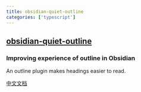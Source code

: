 ```yaml
---
title: obsidian-quiet-outline
categories: ['typescript']
---
```

## [obsidian-quiet-outline](https://github.com/guopenghui/obsidian-quiet-outline)

### Improving experience of outline in Obsidian


An outline plugin makes headings easier to read.

[中文文档](https://github.com/guopenghui/obsidian-quiet-outline/blob/master/README-CN.md)
